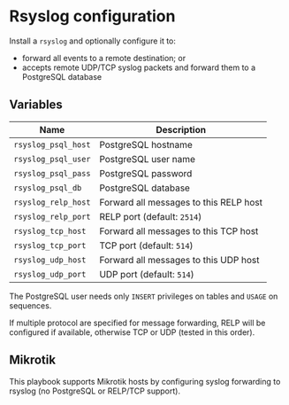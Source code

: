 # Rsyslog configuration

Install a `rsyslog` and optionally configure it to:
- forward all events to a remote destination; or
- accepts remote UDP/TCP syslog packets and forward them to a PostgreSQL database

## Variables

| Name           | Description |
| -------------- | ----------- |
| `rsyslog_psql_host` | PostgreSQL hostname |
| `rsyslog_psql_user` | PostgreSQL user name |
| `rsyslog_psql_pass` | PostgreSQL password |
| `rsyslog_psql_db` | PostgreSQL database |
| `rsyslog_relp_host` | Forward all messages to this RELP host |
| `rsyslog_relp_port` | RELP port (default: `2514`) |
| `rsyslog_tcp_host` | Forward all messages to this TCP host |
| `rsyslog_tcp_port` | TCP port (default: `514`) |
| `rsyslog_udp_host` | Forward all messages to this UDP host |
| `rsyslog_udp_port` | UDP port (default: `514`) |

The PostgreSQL user needs only `INSERT` privileges on tables and `USAGE` on sequences.

<!-- | `rsyslog_psql` | PostgreSQL connection string (example: `postgresql://rsyslog:test1234@postgres.example.com/syslog?sslmode=verify-full&sslrootcert=/path/to/cert`) |

See https://www.postgresql.org/docs/current/libpq-connect.html for connection string options.
 -->

If multiple protocol are specified for message forwarding, RELP will be configured if available, otherwise TCP or UDP (tested in this order).

## Mikrotik

This playbook supports Mikrotik hosts by configuring syslog forwarding to rsyslog (no PostgreSQL or RELP/TCP support).
